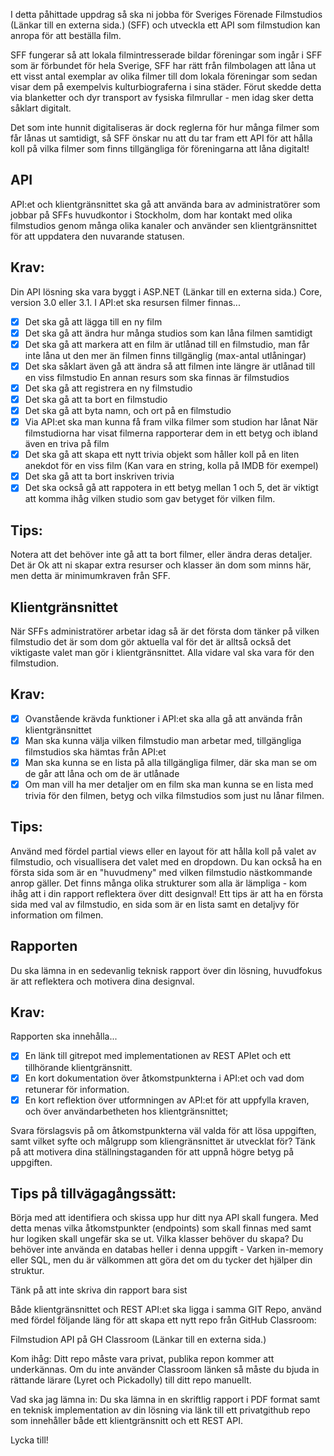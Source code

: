 I detta påhittade uppdrag så ska ni jobba för Sveriges Förenade Filmstudios (Länkar till en externa sida.) (SFF) och utveckla ett API som filmstudion kan anropa för att beställa film.

SFF fungerar så att lokala filmintresserade bildar föreningar som ingår i SFF som är förbundet för hela Sverige, SFF har rätt från filmbolagen att låna ut ett visst antal exemplar av olika filmer till dom lokala föreningar som sedan visar dem på exempelvis kulturbiograferna i sina städer. Förut skedde detta via blanketter och dyr transport av fysiska filmrullar - men idag sker detta såklart digitalt.

Det som inte hunnit digitaliseras är dock reglerna för hur många filmer som får lånas ut samtidigt, så SFF önskar nu att du tar fram ett API för att hålla koll på vilka filmer som finns tillgängliga för föreningarna att låna digitalt!

## API

API:et och klientgränsnittet ska gå att använda bara av administratörer som jobbar på SFFs huvudkontor i Stockholm, dom har kontakt med olika filmstudios genom många olika kanaler och använder sen klientgränsnittet för att uppdatera den nuvarande statusen.

## Krav:

Din API lösning ska vara byggt i ASP.NET (Länkar till en externa sida.) Core, version 3.0 eller 3.1.
I API:et ska resursen filmer finnas...

- [x] Det ska gå att lägga till en ny film
- [x] Det ska gå att ändra hur många studios som kan låna filmen samtidigt
- [x] Det ska gå att markera att en film är utlånad till en filmstudio, man får inte låna ut den mer än filmen finns tillgänglig (max-antal utlåningar)
- [x] Det ska såklart även gå att ändra så att filmen inte längre är utlånad till en viss filmstudio
      En annan resurs som ska finnas är filmstudios
- [x] Det ska gå att registrera en ny filmstudio
- [x] Det ska gå att ta bort en filmstudio
- [x] Det ska gå att byta namn, och ort på en filmstudio
- [x] Via API:et ska man kunna få fram vilka filmer som studion har lånat
      När filmstudiorna har visat filmerna rapporterar dem in ett betyg och ibland även en triva på film
- [x] Det ska gå att skapa ett nytt trivia objekt som håller koll på en liten anekdot för en viss film (Kan vara en string, kolla på IMDB för exempel)
- [x] Det ska gå att ta bort inskriven trivia
- [x] Det ska också gå att rappotera in ett betyg mellan 1 och 5, det är viktigt att komma ihåg vilken studio som gav betyget för vilken film.

## Tips:

Notera att det behöver inte gå att ta bort filmer, eller ändra deras detaljer. Det är Ok att ni skapar extra resurser och klasser än dom som minns här, men detta är minimumkraven från SFF.

## Klientgränsnittet

När SFFs administratörer arbetar idag så är det första dom tänker på vilken filmstudio det är som dom gör aktuella val för det är alltså också det viktigaste valet man gör i klientgränsnittet. Alla vidare val ska vara för den filmstudion.

## Krav:

- [x] Ovanstående krävda funktioner i API:et ska alla gå att använda från klientgränsnittet
- [x] Man ska kunna välja vilken filmstudio man arbetar med, tillgängliga filmstudios ska hämtas från API:et
- [x] Man ska kunna se en lista på alla tillgängliga filmer, där ska man se om de går att låna och om de är utlånade
- [x] Om man vill ha mer detaljer om en film ska man kunna se en lista med trivia för den filmen, betyg och vilka filmstudios som just nu lånar filmen.

## Tips:

Använd med fördel partial views eller en layout för att hålla koll på valet av filmstudio, och visuallisera det valet med en dropdown. Du kan också ha en första sida som är en "huvudmeny" med vilken filmstudio nästkommande anrop gäller. Det finns många olika strukturer som alla är lämpliga - kom ihåg att i din rapport reflektera över ditt designval! Ett tips är att ha en första sida med val av filmstudio, en sida som är en lista samt en detaljvy för information om filmen.

## Rapporten

Du ska lämna in en sedevanlig teknisk rapport över din lösning, huvudfokus är att reflektera och motivera dina designval.

## Krav:

Rapporten ska innehålla...

- [x] En länk till gitrepot med implementationen av REST APIet och ett tillhörande klientgränsnitt.
- [x] En kort dokumentation över åtkomstpunkterna i API:et och vad dom retunerar för information.
- [x] En kort reflektion över utformningen av API:et för att uppfylla kraven, och över användarbetheten hos klientgränsnittet;

Svara förslagsvis på om åtkomstpunkterna väl valda för att lösa uppgiften, samt vilket syfte och målgrupp som kliengränsnittet är utvecklat för? Tänk på att motivera dina ställningstaganden för att uppnå högre betyg på uppgiften.

## Tips på tillvägagångssätt:

Börja med att identifiera och skissa upp hur ditt nya API skall fungera. Med detta menas vilka åtkomstpunkter (endpoints) som skall finnas med samt hur logiken skall ungefär ska se ut. Vilka klasser behöver du skapa? Du behöver inte använda en databas heller i denna uppgift - Varken in-memory eller SQL, men du är välkommen att göra det om du tycker det hjälper din struktur.

Tänk på att inte skriva din rapport bara sist

Både klientgränsnittet och REST API:et ska ligga i samma GIT Repo, använd med fördel följande läng för att skapa ett nytt repo från GitHub Classroom:

Filmstudion API på GH Classroom (Länkar till en externa sida.)

Kom ihåg: Ditt repo måste vara privat, publika repon kommer att underkännas. Om du inte använder Classroom länken så måste du bjuda in rättande lärare (Lyret och Pickadolly) till ditt repo manuellt.

Vad ska jag lämna in: Du ska lämna in en skriftlig rapport i PDF format samt en teknisk implementation av din lösning via länk till ett privatgithub repo som innehåller både ett klientgränsnitt och ett REST API.

Lycka till!
